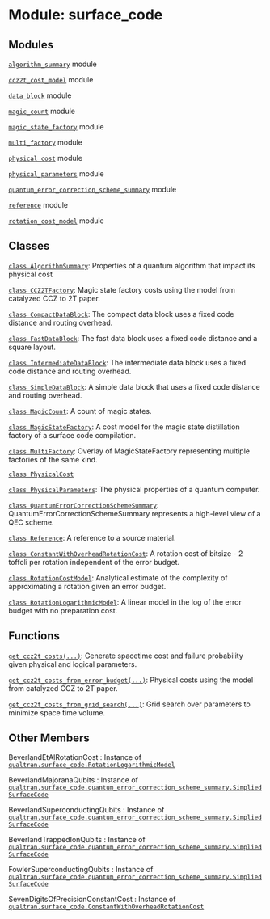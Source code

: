 # Module: surface_code






## Modules

[`algorithm_summary`](../qualtran/surface_code/algorithm_summary.md) module

[`ccz2t_cost_model`](../qualtran/surface_code/ccz2t_cost_model.md) module

[`data_block`](../qualtran/surface_code/data_block.md) module

[`magic_count`](../qualtran/surface_code/magic_count.md) module

[`magic_state_factory`](../qualtran/surface_code/magic_state_factory.md) module

[`multi_factory`](../qualtran/surface_code/multi_factory.md) module

[`physical_cost`](../qualtran/surface_code/physical_cost.md) module

[`physical_parameters`](../qualtran/surface_code/physical_parameters.md) module

[`quantum_error_correction_scheme_summary`](../qualtran/surface_code/quantum_error_correction_scheme_summary.md) module

[`reference`](../qualtran/surface_code/reference.md) module

[`rotation_cost_model`](../qualtran/surface_code/rotation_cost_model.md) module

## Classes

[`class AlgorithmSummary`](../qualtran/surface_code/AlgorithmSummary.md): Properties of a quantum algorithm that impact its physical cost

[`class CCZ2TFactory`](../qualtran/surface_code/CCZ2TFactory.md): Magic state factory costs using the model from catalyzed CCZ to 2T paper.

[`class CompactDataBlock`](../qualtran/surface_code/CompactDataBlock.md): The compact data block uses a fixed code distance and routing overhead.

[`class FastDataBlock`](../qualtran/surface_code/FastDataBlock.md): The fast data block uses a fixed code distance and a square layout.

[`class IntermediateDataBlock`](../qualtran/surface_code/IntermediateDataBlock.md): The intermediate data block uses a fixed code distance and routing overhead.

[`class SimpleDataBlock`](../qualtran/surface_code/SimpleDataBlock.md): A simple data block that uses a fixed code distance and routing overhead.

[`class MagicCount`](../qualtran/surface_code/MagicCount.md): A count of magic states.

[`class MagicStateFactory`](../qualtran/surface_code/MagicStateFactory.md): A cost model for the magic state distillation factory of a surface code compilation.

[`class MultiFactory`](../qualtran/surface_code/MultiFactory.md): Overlay of MagicStateFactory representing multiple factories of the same kind.

[`class PhysicalCost`](../qualtran/surface_code/PhysicalCost.md)

[`class PhysicalParameters`](../qualtran/surface_code/PhysicalParameters.md): The physical properties of a quantum computer.

[`class QuantumErrorCorrectionSchemeSummary`](../qualtran/surface_code/QuantumErrorCorrectionSchemeSummary.md): QuantumErrorCorrectionSchemeSummary represents a high-level view of a QEC scheme.

[`class Reference`](../qualtran/surface_code/Reference.md): A reference to a source material.

[`class ConstantWithOverheadRotationCost`](../qualtran/surface_code/ConstantWithOverheadRotationCost.md): A rotation cost of bitsize - 2 toffoli per rotation independent of the error budget.

[`class RotationCostModel`](../qualtran/surface_code/RotationCostModel.md): Analytical estimate of the complexity of approximating a rotation given an error budget.

[`class RotationLogarithmicModel`](../qualtran/surface_code/RotationLogarithmicModel.md): A linear model in the log of the error budget with no preparation cost.

## Functions

[`get_ccz2t_costs(...)`](../qualtran/surface_code/get_ccz2t_costs.md): Generate spacetime cost and failure probability given physical and logical parameters.

[`get_ccz2t_costs_from_error_budget(...)`](../qualtran/surface_code/get_ccz2t_costs_from_error_budget.md): Physical costs using the model from catalyzed CCZ to 2T paper.

[`get_ccz2t_costs_from_grid_search(...)`](../qualtran/surface_code/get_ccz2t_costs_from_grid_search.md): Grid search over parameters to minimize space time volume.



<h2 class="add-link">Other Members</h2>

BeverlandEtAlRotationCost<a id="BeverlandEtAlRotationCost"></a>
: Instance of <a href="../qualtran/surface_code/RotationLogarithmicModel.html"><code>qualtran.surface_code.RotationLogarithmicModel</code></a>

BeverlandMajoranaQubits<a id="BeverlandMajoranaQubits"></a>
: Instance of <a href="../qualtran/surface_code/quantum_error_correction_scheme_summary/SimpliedSurfaceCode.html"><code>qualtran.surface_code.quantum_error_correction_scheme_summary.SimpliedSurfaceCode</code></a>

BeverlandSuperconductingQubits<a id="BeverlandSuperconductingQubits"></a>
: Instance of <a href="../qualtran/surface_code/quantum_error_correction_scheme_summary/SimpliedSurfaceCode.html"><code>qualtran.surface_code.quantum_error_correction_scheme_summary.SimpliedSurfaceCode</code></a>

BeverlandTrappedIonQubits<a id="BeverlandTrappedIonQubits"></a>
: Instance of <a href="../qualtran/surface_code/quantum_error_correction_scheme_summary/SimpliedSurfaceCode.html"><code>qualtran.surface_code.quantum_error_correction_scheme_summary.SimpliedSurfaceCode</code></a>

FowlerSuperconductingQubits<a id="FowlerSuperconductingQubits"></a>
: Instance of <a href="../qualtran/surface_code/quantum_error_correction_scheme_summary/SimpliedSurfaceCode.html"><code>qualtran.surface_code.quantum_error_correction_scheme_summary.SimpliedSurfaceCode</code></a>

SevenDigitsOfPrecisionConstantCost<a id="SevenDigitsOfPrecisionConstantCost"></a>
: Instance of <a href="../qualtran/surface_code/ConstantWithOverheadRotationCost.html"><code>qualtran.surface_code.ConstantWithOverheadRotationCost</code></a>


